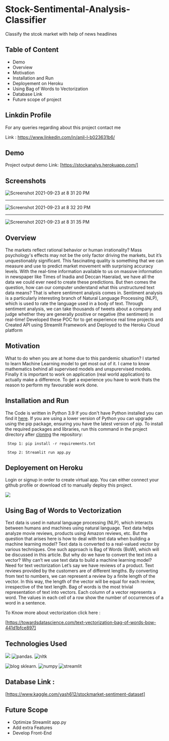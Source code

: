 # Stock-Sentimental-Analysis-Classifier
Classify the stcok market with help of news headlines

## Table of Content
  * Demo
  * Overview
  * Motivation
  * Installation and Run 
  * Deployement on Heroku
  * Using Bag of Words to Vectorization
  * Database Link
  * Future scope of project
  


## Linkdin Profile
For any queries regarding about this project contact me

Link : https://www.linkedin.com/in/anil-l-b023631b6/

## Demo
Project output demo Link: [https://stockanalys.herokuapp.com/]

## Screenshots


![Screenshot 2021-09-23 at 8 31 20 PM](https://user-images.githubusercontent.com/71332138/134535597-e985cec4-389e-4918-b9d2-39dfb72b4b4e.png)

-------------------------------------------------------------------------------------------------------------------------------------------------------------


![Screenshot 2021-09-23 at 8 32 20 PM](https://user-images.githubusercontent.com/71332138/134535617-452acd23-450b-4cd4-8ecd-d8a00ea4cbdf.png)

-------------------------------------------------------------------------------------------------------------------------------------------------------------

![Screenshot 2021-09-23 at 8 31 35 PM](https://user-images.githubusercontent.com/71332138/134536215-7bc2750d-0803-4d43-8c6c-cdc69c49e590.png)





## Overview
The markets reflect rational behavior or human irrationality? Mass psychology's effects may not be the only factor driving the markets, but it’s unquestionably significant.
This fascinating quality is something that we can measure and use to predict market movement with surprising accuracy levels.
With the real-time information available to us on massive information in newspaper like Times of Inadia and Deccan Haeralad, we have all the data we could ever need to create these predictions.
But then comes the question, how can our computer understand what this unstructured text data means?
That is where sentiment analysis comes in. Sentiment analysis is a particularly interesting branch of Natural Language Processing (NLP), which is used to rate the language used in a body of text.
Through sentiment analysis, we can take thousands of tweets about a company and judge whether they are generally positive or negative (the sentiment) in real-time!
Developed these POC for to get experience real time projects and Created API using Streamlit Framework and Deployed to the Heroku Cloud platform

## Motivation
What to do when you are at home due to this pandemic situation? I started to learn Machine Learning model to get most out of it. I came to know mathematics behind all supervised models and unspurervised models. Finally it is important to work on application (real world application) to actually make a difference. To get a experience you have to work thats the reason to perform my favourable work done.

## Installation and Run
The Code is written in Python 3.9 If you don't have Python installed you can find it [here](https://www.python.org/downloads/). If you are using a lower version of Python you can upgrade using the pip package, ensuring you have the latest version of pip. To install the required packages and libraries, run this command in the project directory after [cloning](https://www.howtogeek.com/451360/how-to-clone-a-github-repository/) the repository:

     Step 1: pip install -r requirements.txt
     
     Step 2: Streamlit run app.py

## Deployement on Heroku
Login or signup in order to create virtual app. You can either connect your github profile or download ctl to manually deploy this project.

[![](https://i.imgur.com/dKmlpqX.png)](https://heroku.com)

## Using Bag of Words to Vectorization

Text data is used in natural language processing (NLP), which interacts between humans and machines using natural language. Text data helps analyze movie reviews, products using Amazon reviews, etc. But the question that arises here is how to deal with text data when building a machine learning model?
Text data is converted to a real-valued vector by various techniques. One such approach is Bag of Words (BoW), which will be discussed in this article. But why do we have to convert the text into a vector? Why can’t we use text data to build a machine learning model?
Need for text vectorization
Let’s say we have reviews of a product. Text reviews provided by the customers are of different lengths. By converting from text to numbers, we can represent a review by a finite length of the vector. In this way, the length of the vector will be equal for each review, irrespective of the text length.
Bag of words is the most trivial representation of text into vectors. Each column of a vector represents a word. The values in each cell of a row show the number of occurrences of a word in a sentence.

To Know more about vectorization click here : 

[https://towardsdatascience.com/text-vectorization-bag-of-words-bow-441d1bfce897]


## Technologies Used

![](https://forthebadge.com/images/badges/made-with-python.svg)  ![pandas](https://user-images.githubusercontent.com/71332138/134156736-9dcc4675-e588-42a6-9481-816ac08654ab.png). ![nltk](https://user-images.githubusercontent.com/71332138/134540164-b00fafda-ccde-49ce-a5c5-3019a856f860.png) 

![blog sklearn](https://user-images.githubusercontent.com/71332138/134540412-a009eb7d-f4fa-412f-bc1a-a5c89ba74aa4.png). ![numpy](https://user-images.githubusercontent.com/71332138/134540645-95fa9566-18ca-4719-8cc6-82153e96683c.png) 
                               ![streamlit](https://user-images.githubusercontent.com/71332138/134540838-49dda9c6-3cf8-4695-be7b-5af1aff6e394.png)


## Database Link : 
[https://www.kaggle.com/yash612/stockmarket-sentiment-dataset]


## Future Scope

* Optimize Streamlit app.py
* Add extra Features
* Develop Front-End 
